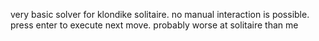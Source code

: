 very basic solver for klondike solitaire. no manual interaction is possible. press enter to execute next move. probably worse at solitaire than me
